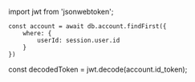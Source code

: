 import jwt from 'jsonwebtoken';

    const account = await db.account.findFirst({
        where: {
            userId: session.user.id
        }
    })

const decodedToken = jwt.decode(account.id_token);
